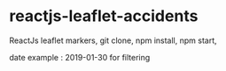 # reactjs-leaflet-accidents
ReactJs leaflet markers,
git clone,
npm install,
npm start,

date example : 2019-01-30 for filtering

